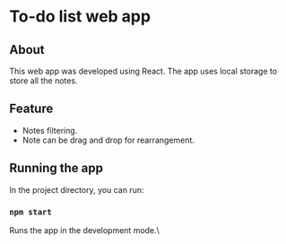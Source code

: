 # To-do list web app

## About
This web app was developed using React. The app uses local storage to store all the notes. 

## Feature
- Notes filtering.
- Note can be drag and drop for rearrangement.

## Running the app

In the project directory, you can run:

### `npm start`

Runs the app in the development mode.\
